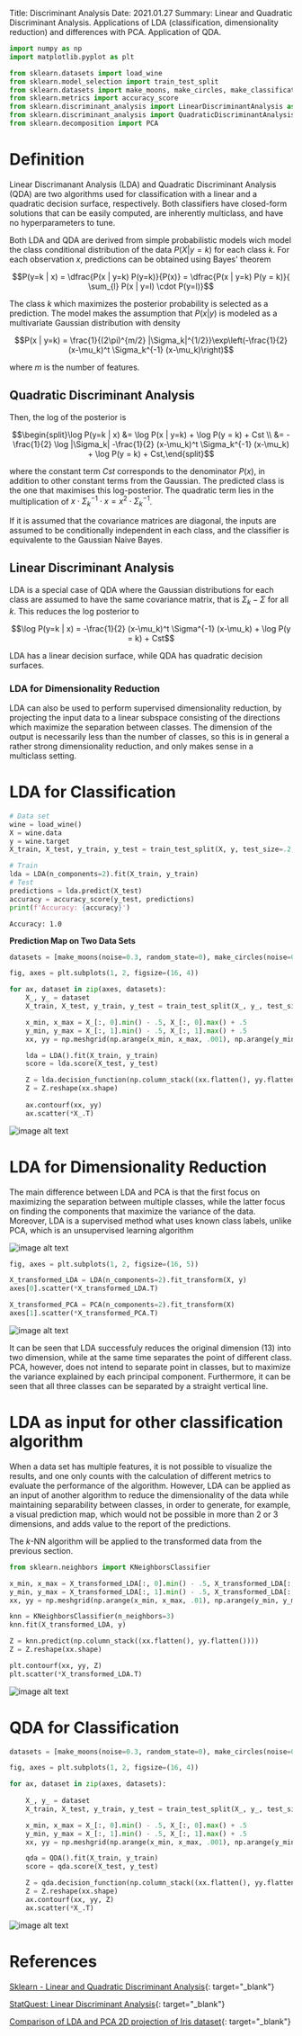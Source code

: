 Title: Discriminant Analysis
Date: 2021.01.27
Summary: Linear and Quadratic Discriminant Analysis. Applications of LDA (classification, dimensionality reduction) and differences with PCA. Application of QDA.

```python
import numpy as np
import matplotlib.pyplot as plt

from sklearn.datasets import load_wine
from sklearn.model_selection import train_test_split
from sklearn.datasets import make_moons, make_circles, make_classification
from sklearn.metrics import accuracy_score
from sklearn.discriminant_analysis import LinearDiscriminantAnalysis as LDA
from sklearn.discriminant_analysis import QuadraticDiscriminantAnalysis as QDA
from sklearn.decomposition import PCA
```

# Definition

Linear Discrimanant Analysis (LDA) and Quadratic Discriminant Analysis (QDA) are two algorithms used for classification with a linear and a quadratic decision surface, respectively. Both classifiers have closed-form solutions that can be easily computed, are inherently multiclass, and have no hyperparameters to tune.

Both LDA and QDA are derived from simple probabilistic models wich model the class conditional distribution of the data $P(X | y=k)$ for each class $k$. For each observation $x$, predictions can be obtained using Bayes' theorem

$$P(y=k | x) = \dfrac{P(x | y=k) P(y=k)}{P(x)} = \dfrac{P(x | y=k) P(y = k)}{ \sum_{l} P(x | y=l) \cdot P(y=l)}$$

The class $k$ which maximizes the posterior probability is selected as a prediction. The model makes the assumption that $P(x|y)$ is modeled as a multivariate Gaussian distribution with density

$$P(x | y=k) = \frac{1}{(2\pi)^{m/2} |\Sigma_k|^{1/2}}\exp\left(-\frac{1}{2} (x-\mu_k)^t \Sigma_k^{-1} (x-\mu_k)\right)$$

where $m$ is the number of features.

## Quadratic Discriminant Analysis

Then, the log of the posterior is 

$$\begin{split}\log P(y=k | x) &= \log P(x | y=k) + \log P(y = k) + Cst \\
&= -\frac{1}{2} \log |\Sigma_k| -\frac{1}{2} (x-\mu_k)^t \Sigma_k^{-1} (x-\mu_k) + \log P(y = k) + Cst,\end{split}$$

where the constant term $Cst$ corresponds to the denominator $P(x)$, in addition to other constant terms from the Gaussian. The predicted class is the one that maximises this log-posterior. The quadratic term lies in the multiplication of $x \cdot \Sigma_k^{-1} \cdot x = x^2 \cdot \Sigma_k^{-1}$.

If it is assumed that the covariance matrices are diagonal, the inputs are assumed to be conditionally independent in each class, and the classifier is equivalente to the Gaussian Naive Bayes.

## Linear Discriminant Analysis

LDA is a special case of QDA where the Gaussian distributions for each class are assumed to have the same covariance matrix, that is $\Sigma_k - \Sigma$ for all $k$. This reduces the log posterior to 

$$\log P(y=k | x) = -\frac{1}{2} (x-\mu_k)^t \Sigma^{-1} (x-\mu_k) + \log P(y = k) + Cst$$

LDA has a linear decision surface, while QDA has quadratic decision surfaces.

### LDA for Dimensionality Reduction

LDA can also be used to perform supervised dimensionality reduction, by projecting the input data to a linear subspace consisting of the directions which maximize the separation between classes. The dimension of the output is necessarily less than the number of classes, so this is in general a rather strong dimensionality reduction, and only makes sense in a multiclass setting.

# LDA for Classification


```python
# Data set
wine = load_wine()
X = wine.data
y = wine.target
X_train, X_test, y_train, y_test = train_test_split(X, y, test_size=.2, random_state=42)
```


```python
# Train
lda = LDA(n_components=2).fit(X_train, y_train)
# Test
predictions = lda.predict(X_test)
accuracy = accuracy_score(y_test, predictions)
print(f'Accuracy: {accuracy}')
```

    Accuracy: 1.0
    

**Prediction Map on Two Data Sets**


```python
datasets = [make_moons(noise=0.3, random_state=0), make_circles(noise=0.2, factor=0.5, random_state=1)]

fig, axes = plt.subplots(1, 2, figsize=(16, 4))

for ax, dataset in zip(axes, datasets):
    X_, y_ = dataset
    X_train, X_test, y_train, y_test = train_test_split(X_, y_, test_size=.4, random_state=42)

    x_min, x_max = X_[:, 0].min() - .5, X_[:, 0].max() + .5
    y_min, y_max = X_[:, 1].min() - .5, X_[:, 1].max() + .5
    xx, yy = np.meshgrid(np.arange(x_min, x_max, .001), np.arange(y_min, y_max, .001))

    lda = LDA().fit(X_train, y_train)
    score = lda.score(X_test, y_test)

    Z = lda.decision_function(np.column_stack((xx.flatten(), yy.flatten())))
    Z = Z.reshape(xx.shape)
    
    ax.contourf(xx, yy)
    ax.scatter(*X_.T)

```

![image alt text]({static}../images/discriminant_analysis_1.png)
    


# LDA for Dimensionality Reduction

The main difference between LDA and PCA is that the first focus on maximizing the separation between multiple classes, while the latter focus on finding the components that maximize the variance of the data. Moreover, LDA is a supervised method what uses known class labels, unlike PCA, which is an unsupervised learning algorithm

![image alt text]({static}../images/discriminant_analysis_2.png)


```python
fig, axes = plt.subplots(1, 2, figsize=(16, 5))

X_transformed_LDA = LDA(n_components=2).fit_transform(X, y)
axes[0].scatter(*X_transformed_LDA.T)

X_transformed_PCA = PCA(n_components=2).fit_transform(X)                
axes[1].scatter(*X_transformed_PCA.T)
```

    
![image alt text]({static}../images/discriminant_analysis_3.png)
    


It can be seen that LDA successfuly reduces the original dimension (13) into two dimension, while at the same time separates the point of different class. PCA, however, does not intend to separate point in classes, but to maximize the variance explained by each principal component. Furthermore, it can be seen that all three classes can be separated by a straight vertical line.

# LDA as input for other classification algorithm

When a data set has multiple features, it is not possible to visualize the results, and one only counts with the calculation of different metrics to evaluate the performance of the algorithm. However, LDA can be applied as an input of another algorithm to reduce the dimensionality of the data while maintaining separability between classes, in order to generate, for example, a visual prediction map, which would not be possible in more than 2 or 3 dimensions, and adds value to the report of the predictions.

The *k*-NN algorithm will be applied to the transformed data from the previous section.


```python
from sklearn.neighbors import KNeighborsClassifier
```


```python
x_min, x_max = X_transformed_LDA[:, 0].min() - .5, X_transformed_LDA[:, 0].max() + .5
y_min, y_max = X_transformed_LDA[:, 1].min() - .5, X_transformed_LDA[:, 1].max() + .5
xx, yy = np.meshgrid(np.arange(x_min, x_max, .01), np.arange(y_min, y_max, .01))

knn = KNeighborsClassifier(n_neighbors=3)
knn.fit(X_transformed_LDA, y)

Z = knn.predict(np.column_stack((xx.flatten(), yy.flatten())))
Z = Z.reshape(xx.shape)

plt.contourf(xx, yy, Z)
plt.scatter(*X_transformed_LDA.T)
```


    
![image alt text]({static}../images/discriminant_analysis_4.png)
    


# QDA for Classification


```python
datasets = [make_moons(noise=0.3, random_state=0), make_circles(noise=0.2, factor=0.5, random_state=1)]

fig, axes = plt.subplots(1, 2, figsize=(16, 4))

for ax, dataset in zip(axes, datasets):
    
    X_, y_ = dataset
    X_train, X_test, y_train, y_test = train_test_split(X_, y_, test_size=.4, random_state=42)

    x_min, x_max = X_[:, 0].min() - .5, X_[:, 0].max() + .5
    y_min, y_max = X_[:, 1].min() - .5, X_[:, 1].max() + .5
    xx, yy = np.meshgrid(np.arange(x_min, x_max, .001), np.arange(y_min, y_max, .001))

    qda = QDA().fit(X_train, y_train)
    score = qda.score(X_test, y_test)

    Z = qda.decision_function(np.column_stack((xx.flatten(), yy.flatten())))
    Z = Z.reshape(xx.shape)
    ax.contourf(xx, yy, Z)
    ax.scatter(*X_.T)
```


    
![image alt text]({static}../images/discriminant_analysis_5.png)
    


# References

[Sklearn - Linear and Quadratic Discriminant Analysis](https://scikit-learn.org/stable/modules/lda_qda.html){: target="_blank"}

[StatQuest: Linear Discriminant Analysis](https://www.youtube.com/watch?v=azXCzI57Yfc){: target="_blank"}

[Comparison of LDA and PCA 2D projection of Iris dataset](https://scikit-learn.org/stable/auto_examples/decomposition/plot_pca_vs_lda.html){: target="_blank"}

